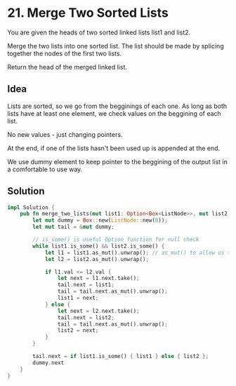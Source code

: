 # 21. Merge Two Sorted Lists

You are given the heads of two sorted linked lists list1 and list2.

Merge the two lists into one sorted list. The list should be made by splicing together the nodes of the first two lists.

Return the head of the merged linked list.

## Idea

Lists are sorted, so we go from the begginings of each one. As long as both lists
have at least one element, we check values on the beggining of each list.

No new values - just changing pointers.

At the end, if one of the lists hasn't been used up is appended at the end.

We use dummy element to keep pointer to the beggining of the output list in a comfortable to use way.

## Solution

```rust
impl Solution {
    pub fn merge_two_lists(mut list1: Option<Box<ListNode>>, mut list2: Option<Box<ListNode>>) -> Option<Box<ListNode>> {
        let mut dummy = Box::new(ListNode::new(0));
        let mut tail = &mut dummy;

        // is_some() is useful Option function for null check
        while list1.is_some() && list2.is_some() {
            let l1 = list1.as_mut().unwrap(); // as_mut() to allow us to edit values
            let l2 = list2.as_mut().unwrap();

            if l1.val <= l2.val {
                let next = l1.next.take();
                tail.next = list1;
                tail = tail.next.as_mut().unwrap();
                list1 = next;
            } else {
                let next = l2.next.take();
                tail.next = list2;
                tail = tail.next.as_mut().unwrap();
                list2 = next;
            }
        }

        tail.next = if list1.is_some() { list1 } else { list2 };
        dummy.next
    }
}
```
